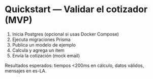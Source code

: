 # Quickstart — Validar el cotizador (MVP)

1) Inicia Postgres (opcional si usas Docker Compose)
2) Ejecuta migraciones Prisma
3) Publica un modelo de ejemplo
4) Calcula y agrega un ítem
5) Envía la cotización (mock email)

Resultados esperados: tiempos <200ms en cálculo, datos válidos, mensajes en es-LA.

